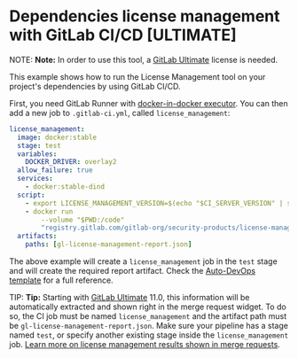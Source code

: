 # Dependencies license management with GitLab CI/CD **[ULTIMATE]**

NOTE: **Note:**
In order to use this tool, a [GitLab Ultimate][ee] license
is needed.

This example shows how to run the License Management tool on your
project's dependencies by using GitLab CI/CD.

First, you need GitLab Runner with [docker-in-docker executor](../docker/using_docker_build.md#use-docker-in-docker-executor).
You can then add a new job to `.gitlab-ci.yml`, called `license_management`:

```yaml
license_management:
  image: docker:stable
  stage: test
  variables:
    DOCKER_DRIVER: overlay2
  allow_failure: true
  services:
    - docker:stable-dind
  script:
    - export LICENSE_MANAGEMENT_VERSION=$(echo "$CI_SERVER_VERSION" | sed 's/^\([0-9]*\)\.\([0-9]*\).*/\1-\2-stable/')
    - docker run
        --volume "$PWD:/code"
        "registry.gitlab.com/gitlab-org/security-products/license-management:$LICENSE_MANAGEMENT_VERSION" analyze /code
  artifacts:
    paths: [gl-license-management-report.json]
```

The above example will create a `license_management` job in the `test` stage and will create the required report artifact. Check the
[Auto-DevOps template](https://gitlab.com/gitlab-org/gitlab-ci-yml/blob/master/Auto-DevOps.gitlab-ci.yml)
for a full reference.


TIP: **Tip:**
Starting with [GitLab Ultimate][ee] 11.0, this information will
be automatically extracted and shown right in the merge request widget. To do
so, the CI job must be named `license_management` and the artifact path must be
`gl-license-management-report.json`. Make sure your pipeline has a stage named `test`,
or specify another existing stage inside the `license_management` job.
[Learn more on license management results shown in merge requests](../../user/project/merge_requests/license_management.md).


[ee]: https://about.gitlab.com/products/
